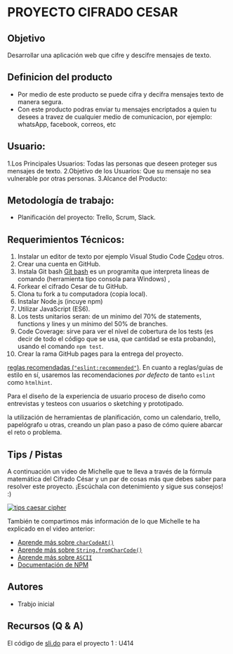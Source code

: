 #  PROYECTO CIFRADO CESAR

## Objetivo

Desarrollar una aplicación web que cifre y descifre mensajes de texto.

## Definicion del producto

* Por medio de este producto se puede cifra y decifra mensajes texto de manera segura.
* Con este producto podras enviar tu mensajes encriptados a quien tu desees a travez de cualquier medio de comunicacion, por ejemplo:     whatsApp, facebook, correos, etc

## Usuario:

1.Los Principales Usuarios: Todas las personas que deseen proteger sus mensajes de texto.
2.Objetivo de los Usuarios: Que su mensaje no sea vulnerable por otras personas.
3.Alcance del Producto:

## Metodología de trabajo:

* Planificación del proyecto: Trello, Scrum, Slack.

## Requerimientos Técnicos:

1.  Instalar un editor de texto por ejemplo Visual Studio Code
    [Code](https://code.visualstudio.com/)u otros.
2.  Crear una cuenta en GitHub.
3.  Instala Git bash [Git bash](https://git-scm.com/download/win) es un programita que interpreta líneas de comando (herramienta
    tipo consola para Windows) , 
4.  Forkear el cifrado Cesar de tu GitHub.
5.  Clona tu fork a tu computadora (copia local).
6.  Instalar Node.js (incuye npm)
7.  Utilizar JavaScript (ES6).
8.  Los tests unitarios seran: de un minimo del 70% de statements, functions y lines y un mínimo del 50% de branches. 
9.  Code Coverage: sirve para ver el nivel de cobertura de los tests (es decir de todo el código que se usa, que cantidad se 
    esta probando), usando el comando `npm test`.
10. Crear la rama GitHub pages para la entrega del proyecto.

     
     
     
 [reglas recomendadas (`"eslint:recommended"`)](https://eslint.org/docs/rules/).
En cuanto a reglas/guías de estilo en sí,
usaremos las recomendaciones _por defecto_ de tanto `eslint` como `htmlhint`.


Para el diseño de la experiencia de usuario
proceso de diseño como entrevistas y testeos con usuarios o sketching y prototipado.

la utilización de herramientas de planificación, como
un calendario, trello, papelógrafo u otras, creando un plan paso a paso de cómo
quiere abarcar el reto o problema.


## Tips / Pistas

A continuación un video de Michelle que te lleva a través de la fórmula
matemática del Cifrado César y un par de cosas más que debes saber para
resolver este proyecto. ¡Escúchala con detenimiento y sigue sus consejos! :)

[![tips caesar cipher](https://img.youtube.com/vi/zd8eVrXhs7Y/0.jpg)](https://www.youtube.com/watch?v=zd8eVrXhs7Y)

También te compartimos más información de lo que Michelle te ha explicado en el
video anterior:

* [Aprende más sobre `charCodeAt()`](https://developer.mozilla.org/es/docs/Web/JavaScript/Referencia/Objetos_globales/String/charCodeAt)
* [Aprende más sobre `String.fromCharCode()`](https://developer.mozilla.org/es/docs/Web/JavaScript/Referencia/Objetos_globales/String/fromCharCode)
* [Aprende más sobre `ASCII`](http://conceptodefinicion.de/ascii/)
* [Documentación de NPM](https://docs.npmjs.com/)

## Autores
* Trabjo inicial 

## Recursos (Q & A)

El código de [sli.do](https://www.sli.do/) para el proyecto 1 : U414
